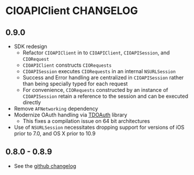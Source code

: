 # CIOAPIClient CHANGELOG

## 0.9.0

* SDK redesign
    - Refactor `CIOAPIClient` in to `CIOAPIClient`, `CIOAPISession`, and `CIORequest`
    - `CIOAPIClient` constructs `CIORequests`
    - `CIOAPISession` executes `CIORequests` in an internal `NSURLSession`
    - Success and Error handling are centralized in `CIOAPISession` rather than being specially typed for each request
    - For convenience, `CIORequests` constructed by an instance of `CIOAPISession` retain a reference to the session and can be executed directly
* Remove `AFNetworking` dependency
* Modernize OAuth handling via [TDOAuth](https://github.com/tweetdeck/tdoauth) library
    - This fixes a compilation issue on 64 bit architectures
* Use of `NSURLSession` necessitates dropping support for versions of iOS prior to 7.0, and OS X prior to 10.9

## 0.8.0 - 0.8.9

* See the [github changelog](https://github.com/contextio/contextio-ios/commits/0.8.9)